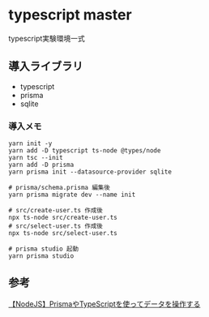 # typescript master
typescript実験環境一式

## 導入ライブラリ
- typescript
- prisma
- sqlite

### 導入メモ
```
yarn init -y
yarn add -D typescript ts-node @types/node
yarn tsc --init
yarn add -D prisma
yarn prisma init --datasource-provider sqlite

# prisma/schema.prisma 編集後
yarn prisma migrate dev --name init

# src/create-user.ts 作成後
npx ts-node src/create-user.ts
# src/select-user.ts 作成後
npx ts-node src/select-user.ts

# prisma studio 起動
yarn prisma studio
```

## 参考
[【NodeJS】PrismaやTypeScriptを使ってデータを操作する](https://isub.co.jp/nodejs/getting-started-with-prisma/)